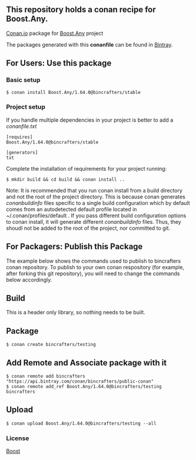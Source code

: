 ## This repository holds a conan recipe for Boost.Any.

[Conan.io](https://conan.io) package for [Boost.Any](https://github.com/Boostorg/Any) project

The packages generated with this **conanfile** can be found in [Bintray](https://bintray.com/bincrafters/public-conan/Boost.Any%3Abincrafters).

## For Users: Use this package

### Basic setup

    $ conan install Boost.Any/1.64.0@bincrafters/stable

### Project setup

If you handle multiple dependencies in your project is better to add a *conanfile.txt*

    [requires]
    Boost.Any/1.64.0@bincrafters/stable

    [generators]
    txt

Complete the installation of requirements for your project running:</small></span>

    $ mkdir build && cd build && conan install ..
	
Note: It is recommended that you run conan install from a build directory and not the root of the project directory.  This is because conan generates *conanbuildinfo* files specific to a single build configuration which by default comes from an autodetected default profile located in ~/.conan/profiles/default .  If you pass different build configuration options to conan install, it will generate different *conanbuildinfo* files.  Thus, they shoudl not be added to the root of the project, nor committed to git. 

## For Packagers: Publish this Package

The example below shows the commands used to publish to bincrafters conan repository. To publish to your own conan respository (for example, after forking this git repository), you will need to change the commands below accordingly. 

## Build  

This is a header only library, so nothing needs to be built.

## Package 

    $ conan create bincrafters/testing
	
## Add Remote and Associate package with it

	$ conan remote add bincrafters "https://api.bintray.com/conan/bincrafters/public-conan"
	$ conan remote add_ref Boost.Any/1.64.0@bincrafters/testing bincrafters

## Upload

    $ conan upload Boost.Any/1.64.0@bincrafters/testing --all

### License
[Boost](LICENSE)
